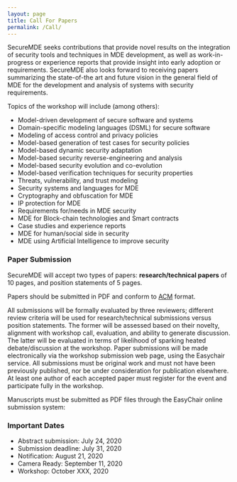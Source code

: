 ```yaml
---
layout: page
title: Call For Papers
permalink: /Call/
---
```


SecureMDE seeks contributions that provide novel results on the integration of
security tools and techniques in MDE development, as well as work-in-progress or
experience reports that provide insight into early adoption or requirements.
SecureMDE also looks forward to receiving papers summarizing the state-of-the art and
future vision in the general field of MDE for the development and analysis of
systems with security requirements. 

Topics of the workshop will include (among others):

 * Model-driven development of secure software and systems
 * Domain-specific modeling languages (DSML) for secure software
 * Modeling of access control and privacy policies
 * Model-based generation of test cases for security policies
 * Model-based dynamic security adaptation
 * Model-based security reverse-engineering and analysis
 * Model-based security evolution and co-evolution
 * Model-based verification techniques for security properties
 * Threats, vulnerability, and trust modeling
 * Security systems and languages for MDE
 * Cryptography and obfuscation for MDE
 * IP protection for MDE
 * Requirements for/needs in MDE security
 * MDE for Block-chain technologies and Smart contracts 
 * Case studies and experience reports
 * MDE for human/social side in security
 * MDE using Artificial Intelligence to improve security


### Paper Submission

SecureMDE will accept two types of papers: **research/technical papers** of 10 pages, and
position statements of 5 pages.

 Papers should be submitted in PDF and conform to
 <a href="https://www.acm.org/publications/proceedings-template ">ACM</a> format. 

All submissions will be formally evaluated by three reviewers; different review criteria will be used for research/technical submissions versus position statements. The former will be assessed based on their novelty, alignment with workshop call, evaluation, and ability to generate discussion. The latter will be evaluated in terms of likelihood of sparking heated debate/discussion at the workshop. Paper submissions will be made electronically via the workshop submission web page, using the Easychair service. All submissions must be original work and must not have been previously published, nor be under consideration for publication elsewhere. At least one author of each accepted paper must register for the event and participate fully in the workshop.

Manuscripts must be submitted as PDF files through the EasyChair online submission system: 

<tbd>

### Important Dates

 * Abstract submission: July 24, 2020
 * Submission deadline: July 31, 2020
 * Notification: August 21, 2020
 * Camera Ready: September 11, 2020
 * Workshop: October XXX, 2020
